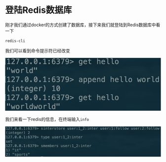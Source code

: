 # 登陆Redis数据库

刚才我们通过docker的方式创建了数据库，接下来我们就登陆到Redis数据库中看一下

```text
redis-cli
```

我们可以看到命令提示符已经改变

![](.gitbook/assets/image%20%2819%29.png)

我们来看一下redis的信息，在终端输入`info`

![](.gitbook/assets/image%20%2846%29.png)

